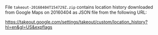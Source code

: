File `takeout-20160404T154729Z.zip` contains location history downloaded
from Google Maps on 20160404 as JSON file from the following URL:

https://takeout.google.com/settings/takeout/custom/location_history?hl=en&gl=US&expflags
